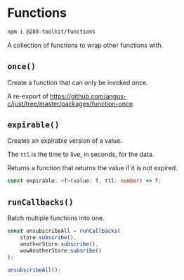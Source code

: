 # Functions

```sh
npm i @288-toolkit/functions
```

A collection of functions to wrap other functions with.

## `once()`

Create a function that can only be invoked once.

A re-export of https://github.com/angus-c/just/tree/master/packages/function-once.

## `expirable()`

Creates an expirable version of a value.

The `ttl` is the time to live, in seconds, for the data.

Returns a function that returns the value if it is not expired.

```ts
const expirable: <T>(value: T, ttl: number) => T;
```

## `runCallbacks()`

Batch multiple functions into one.

```ts
const unsubscribeAll = runCallbacks(
	store.subscribe(),
	anotherStore.subscribe(),
	wowAnotherStore.subsribe()
);

unsubscribeAll();
```

